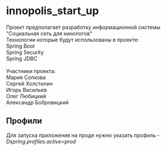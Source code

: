 # innopolis_start_up
Проект предполагает разработку информационной системы "Социальная сеть для кинологов"<br>
Технологии которые будут использованы в проекте:<br>
Spring Boot<br>
Spring Security<br>
Spring JDBC<br><br>
Участники проекта:<br>
Мария Сопкова<br>
Сергей Холстилин<br>
Игорь Васильев<br>
Олег Любицкий<br>
Александр Бобровицкий<br>

## Профили
Для запуска приложения на проде нужно указать профиль 
*-Dspring.profiles.active=prod*
